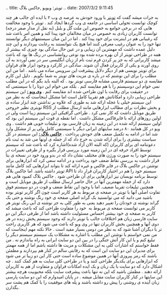.. title: تویتر: ویویو ,جاکس بلاگ .. date: 2007/3/2 9:11:45

به جرات میشه گفت که [تویتر](http://twitter.com/) با ورود خودش به عرصه ی
وب ۲ با ایده ای جالب هر چند کوچک توانست تحولی اساسی در جامعه ی وب گردها
ایجاد کند . تویتر با وجود مخالفت هایی که در برخی جوامع به خصوص این ملت
گل و بلبل (به نقل از مدار صفر درجه) توانست کاربران زیادی به خصوص در میان
مخالفان خود پیدا کند و همین امر باعث شد که رغیبانی هم در اینترنت برای
خود پیدا کند . اما در این میان سیستمهای دیگر توانستند تنها خود را به
عنوان رغیب معرفی کنند اما هیچ یک نتوانستند به رغابت بپردازند و این چند
دلیل عمده داشت که مهمترین آن زیبایی و در عین حال سادگی بود چیزی که بیشتر
از همه در طراحی تویتر از آن بهره برده شده بود نوعی روانشناسی در رنگ ها
بود که باعث میشد کاربرانی که به جز پر کردن فرم ثبت نام از زبان انگلیسی
سر در نمی آوردند به آن روی آورند و یکی از کاربران فعال آن شوند. سادگی در
کارکرد و وجود ابزار های فراوان برای تویتر نویسی هم از دیگر دلایل پیشرفت
این سرویس ساده می باشد . اما من این مطلب را برای این نوشتم که در باره ی
مزیت های تویتر به شما بگویم . دلیل این کارم مقایسه ی دو سیستم فارسی
مشابه فارسی تویتر بود . که البته باید بگم که در این مطلب نمی خوام این
دوسیستم را با هم مقایسه کنم . بلکه می خوام این دوتا را با سیستمی که در
حقیقت برای رقابت با اون طراحی شده اند مقایسه کنم . **[وی ویو
:](http://www.viwio.com/)** این سیستم طراحی زیبایی دارد و امکاناتش هم
تقریبا کامل است اما مشکل اینجاست که به نظر من این سیستم خیلی با عجله
ارائه شد به طوری که علاوه بر نداشتن چند ابزار ساده ی تویتری نظیر خروجی
RSS و بخش نظرات برای مطالب ابزارهایی مانند ارسال مطلب از طریق موبایل
داشت که کار نمی کرد . طراحی گرافیکی این سیستم زیبا است ولی در اولین
روزهای ارائه با فایرفاکس مشکل داشت . اما نقطه ی قوت این سیستم این بود که
اولین سیستم ارائه شده در این زمینه به زبان فارسی بود و تبلیغات خوبی هم
داشت . وی ویو در کل همانند ۸۰ درضد سایتهای ایرانی دیگر با سیستمی کامل
ولی پر از مشکل وارد شد اما در ادامه به تکمیل ضعف های خودش پرداخت .
**[جاکس بلاگ :](http://www.jaxblog.com/)** این سیستم در کل سیاست بیشتری
را برای ارائه شدن به خرج داد که از جمله ی اونها می شد به ثبت نام
دعوتنامه ای برای کاربران (که البته الان آزاد شده)اشاره کرد که باعث شد که
سیستم توسط افراد حرفه ای در این زمینه مورد بررسی قرار بگیره و از طرفی
تغییرات در سیستم خود را به صورت ورژن های مختلف نشان داد که در بدو ورود
خود در نسخه ی بتا قرار داشت به بررسی نقاط ضعف خود پرداخت و در ادامه سعی
کرد که ابزارهایی برای نوشتن در جاکس بلاگ در فایر فاکس و غیره ارائه کند
تا بتواند ابزارهایی کند کامل مانند تویتر داشته باشد. اما جاکس بلاگ API
سیستم خود را هم در اختیار کاربران قرار داد تا توسط برنامه نویسان نیز
ابزارهایی برای آن طراحی شود . جاکس بلاگ کمبود هایی هم دارد که از جمله
مهمترین آنها در حال حاضر ارسال مطلب از طریق موبایل است و همچنین تبلیغات
تقریبا ضعیف. اما با وجود این نقاط ضعف و قوت در دو سیستم فوق تفاوت اصلی
آنها با تویتر در صفحه ی مربوط به هر کاربر است چون اگر کاربر تویتر بوده
باشید می دانید که می توانستید بک گراند اصلی صفحه ی خود رنگ نوشته و حتی
بک گراند نوشته ی خودتان را تغییر دهید یعنی به طور کلی به جز نوشته ی آبی
رنگ تویتر هر کاربر می توانست صفحه ی مربوط به  خود را متفاوت طراحی کند که
باعث میشد که کاربر به صفحه ی خود بیشتر احساس مسئولیت داشته باشد اما از
طرفی دیگر این دو سایت فارسی زبان هم اختلافات جالب با تویتر دارند که وجود
سیستم پخش زنده در هر دوی آنها و همچنین بخش کاربران تنها در وی ویو که
باعث می شود که هر کاربری راحت تر با دیگران آشنا شود که به نظر من دومی
بسیار مفید است . حالا نکته مهم اینجاست که من نمی خواستم با نوشتن این
مطلب با اشاره به مشکلات یک سیستم سیستم دیگر را تبلیغ کنم و یا این کار
آتش جنگی را در بین این دو سایت ایرانی به راه بیاندازم نه . من فقط خواستم
که اشارات کلی به این مشکلات و مزیت ها داشته باشم اما از همه مهمتر برای
مدیران این دو سایت این است که به رقابتی سالم در کنار هم بپردازند و مطمئن
باشند که رمز پیروزی آنها در همین موضوع ساده است حتی کار این دو زیبا تر
می شود که ابزارهایی برای یکدیگر طراحی کنند و یا در طراحی کلی سایت به هم
کمک کنند . چه اشکال دارد که دو سایت با یک زبان و یک ایده امکانات فراوان
و متفاوت از هم به کاربران ارائه دهند . مطمئن باشید که این نه تنها باعث
پیشرفت سایت بلکه محبوبیت هرچه بیشتر این سایتها در کنار کاربران سایت
مقابل میشه . در پایان امیدوارم که این دو سایت پارسی زبان آینده ی روشنی
را پیش رو داشته باشند و پله های موفقیت را با کمک هم پشت سر بگذارن.
